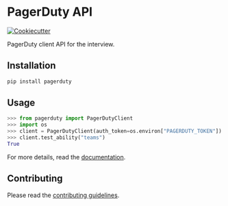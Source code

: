 # PagerDuty API

[![Cookiecutter](https://img.shields.io/badge/built%20with-Cookiecutter-ff69b4.svg?logo=cookiecutter)](https://github.com/91nunocosta/python-package-cookiecutter/releases/tag/v0.10.1)

PagerDuty client API for the interview.

## Installation

```bash
pip install pagerduty
```

## Usage

```python
>>> from pagerduty import PagerDutyClient
>>> import os
>>> client = PagerDutyClient(auth_token=os.environ["PAGERDUTY_TOKEN"])
>>> client.test_ability("teams")
True

```

For more details, read the
[documentation](https://91nunocosta.github.io/pagerduty/pagerduty.html).

## Contributing

Please read the [contributing guidelines](./CONTRIBUTING.md).
